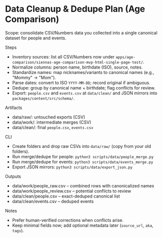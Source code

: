 # Data Cleanup & Dedupe Plan (Age Comparison)

Scope: consolidate CSV/Numbers data you collected into a single canonical dataset for people and events.

Steps
- Inventory sources: list all CSV/Numbers now under `apps/age-comparison/siennas-age-comparison-mvp-html-single-page-test/`.
- Normalize columns: person name, birthdate (ISO), source, notes.
- Standardize names: map nicknames/variants to canonical names (e.g., "Mommy" → "Mom").
- Parse dates: convert to ISO `YYYY-MM-DD`; record original if ambiguous.
- Dedupe: group by canonical name + birthdate; flag conflicts for review.
- Export: `people.csv` and `events.csv` at `data/clean/` and JSON mirrors into `packages/content/src/schema/`.

Artifacts
- data/raw/: untouched exports (CSV)
- data/work/: intermediate merges (CSV)
- data/clean/: final `people.csv`, `events.csv`

CLI
- Create folders and drop raw CSVs into `data/raw/` (copy from your old folders).
- Run merge/dedupe for people: `python3 scripts/data/people_merge.py`
- Run merge/dedupe for events: `python3 scripts/data/events_merge.py`
- Export JSON mirrors: `python3 scripts/data/export_json.py`

Outputs
- data/work/people_raw.csv – combined rows with canonicalized names
- data/work/people_review.csv – potential conflicts to review
- data/clean/people.csv – exact-deduped canonical list
- data/clean/events.csv – deduped events

Notes
- Prefer human-verified corrections when conflicts arise.
- Keep minimal fields now; add optional metadata later (`source_url`, `aka`, `tags`).

